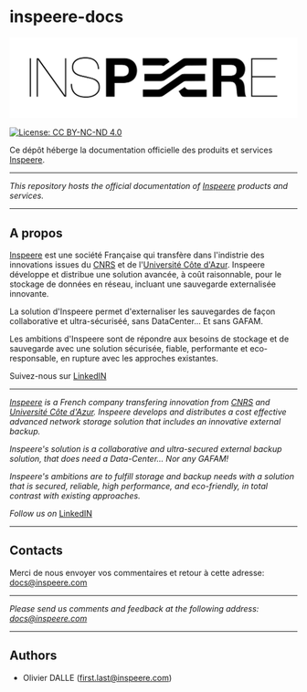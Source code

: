 # inspeere-docs

![logo_inspeere](https://github.com/olidal/inspeere-docs/raw/main/Images/logo_inspeere.png "Logo Inspeere")

[![License: CC BY-NC-ND 4.0](https://licensebuttons.net/l/by-nc-nd/4.0/80x15.png)](https://creativecommons.org/licenses/by-nc-nd/4.0/) 

Ce dépôt héberge la documentation officielle des produits et services [Inspeere](https://inspeere.com).

------

<i>This repository hosts the official documentation of [Inspeere](https://inspeere.com) products and services.</i>

------

## A propos

[Inspeere](https://inspeere.com) est une société Française qui transfère dans l'indistrie des innovations issues du [CNRS](https://www.cnrs.fr) et de l'[Université Côte d'Azur](https://univ-cotedazur.fr/). Inspeere développe et distribue une solution avancée, à coût raisonnable, pour le stockage de données en réseau, incluant une sauvegarde externalisée innovante.

La solution d'Inspeere permet d'externaliser les sauvegardes de façon collaborative et ultra-sécuriséé, sans DataCenter... Et sans GAFAM. 

Les ambitions d'Inspeere sont de répondre aux besoins de stockage et de sauvegarde avec une solution sécurisée, fiable, performante et eco-responsable, en rupture avec les approches existantes. 

Suivez-nous sur [LinkedIN](https://fr.linkedin.com/company/inspeere)

------

<i>[Inspeere](https://inspeere.com) is a French company transfering innovation from [CNRS](https://www.cnrs.fr) and [Université Côte d'Azur](https://univ-cotedazur.fr/). Inspeere develops and distributes a cost effective advanced network storage solution that includes an innovative external backup.

Inspeere's solution is a collaborative and ultra-secured external backup solution, that does need a Data-Center... Nor any GAFAM!

Inspeere's ambitions are to fulfill storage and backup needs with a solution that is secured, reliable, high performance, and eco-friendly, in total contrast with existing approaches.

Follow us on</i> [LinkedIN](https://fr.linkedin.com/company/inspeere)

------

## Contacts

Merci de nous envoyer vos commentaires et retour à cette adresse:  <docs@inspeere.com>

------

<i>Please send us comments and feedback at the following address: <docs@inspeere.com> </i>

------

## Authors

* Olivier DALLE (first.last@inspeere.com)


